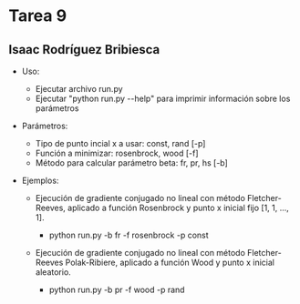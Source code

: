 # Tarea 9
## Isaac Rodríguez Bribiesca

* Uso:

    * Ejecutar archivo run.py
    * Ejecutar "python run.py --help" para imprimir información sobre los parámetros

* Parámetros:

    * Tipo de punto incial x a usar: const, rand [-p]
    * Función a minimizar: rosenbrock, wood [-f]
    * Método para calcular parámetro beta: fr, pr, hs [-b]

* Ejemplos:

  * Ejecución de gradiente conjugado no lineal con método Fletcher-Reeves, aplicado a función Rosenbrock y punto x inicial fijo [1, 1, ..., 1].

    * python run.py -b fr -f rosenbrock -p const

  * Ejecución de gradiente conjugado no lineal con método Fletcher-Reeves Polak-Ribiere, aplicado a función Wood y punto x inicial aleatorio.

    * python run.py -b pr -f wood -p rand
